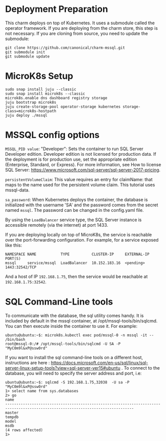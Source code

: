 # Deployment Preparation

This charm deploys on top of Kubernetes. It uses a submodule called the 
operator framework. If you are deploying from the charm store, this step is not
necessary. If you are cloning from source, you need to update the
submodule:
```
git clone https://github.com/canonical/charm-mssql.git
git submodule init
git submodule update
```

# MicroK8s Setup

```
sudo snap install juju --classic
sudo snap install microk8s --classic
microk8s.enable dns dashboard registry storage
juju bootstrap microk8s
juju create-storage-pool operator-storage kubernetes storage-class=microk8s-hostpath
juju deploy ./mssql
```

# MSSQL config options
`MSSQL_PID value`: "Developer": Sets the container to run SQL Server Developer 
edition. Developer edition is not licensed for production data. If the 
deployment is for production use, set the appropriate edition (Enterprise, 
Standard, or Express).
For more information, see How to license SQL Server: 
https://www.microsoft.com/sql-server/sql-server-2017-pricing.

`persistentVolumeClaim`: This value requires an entry for claimName: that maps 
to the name used for the persistent volume claim. This tutorial uses mssql-data.

`sa_password`: When Kubernetes deploys the container, the database 
is initialized with the username 'SA' and the password comes from the 
secret named `mssql`. The password can be changed in the config.yaml file. 

By using the `LoadBalancer` service type, the SQL Server instance is accessible 
remotely (via the internet) at port 1433.

If you are deploying locally on top of MicroK8s, the service is reachable over
the port-forwarding configuration. For example, for a service exposed like this:
```
NAMESPACE NAME           TYPE          CLUSTER-IP     EXTERNAL-IP  PORT(S)
mssql     service/mssql  LoadBalancer  10.152.183.16  <pending>    1443:32542/TCP
```
And a host of IP `192.168.1.75`, then the service would be reachable at
`192.168.1.75:32542`. 

# SQL Command-Line tools
To communicate with the database, the sql utility comes handy. It is included
by default in the mssql container, at /opt/mssql-tools/bin/sqlcmd. You can then
execute inside the container to use it. For example:
``` 
ubuntu@ubuntu:~$: microk8s.kubectl exec pod/mssql-0 -n mssql -it -- /bin/bash
root@mssql-0:/# /opt/mssql-tools/bin/sqlcmd -U SA -P "MyC0m9l&xP@ssw0rd"
```
If you want to install the sql command-line tools on a different host, 
instructions are here : https://docs.microsoft.com/en-us/sql/linux/sql-server-linux-setup-tools?view=sql-server-ver15#ubuntu .
To connect to the database, you will need to specify the server address and 
port, i.e: 

```
ubuntu@ubuntu:~$: sqlcmd -S 192.168.1.75,32038  -U sa -P "MyC0m9l&xP@ssw0rd"
1> select name from sys.databases
2> go
name                                                                                                                            
--------------------------------------------------------------------------------------------------------------------------------
master                                                                                                                          
tempdb                                                                                                                          
model                                                                                                                           
msdb  
(4 rows affected)
1>
```
